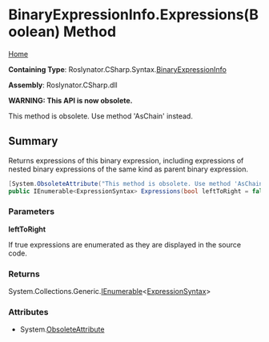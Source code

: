 <a name="_top"></a>

# BinaryExpressionInfo\.Expressions\(Boolean\) Method

[Home](../../../../../README.md#_top)

**Containing Type**: Roslynator\.CSharp\.Syntax\.[BinaryExpressionInfo](../README.md#_top)

**Assembly**: Roslynator\.CSharp\.dll

**WARNING: This API is now obsolete\.**

This method is obsolete\. Use method 'AsChain' instead\.

## Summary

Returns expressions of this binary expression, including expressions of nested binary expressions of the same kind as parent binary expression\.

```csharp
[System.ObsoleteAttribute("This method is obsolete. Use method 'AsChain' instead.")]
public IEnumerable<ExpressionSyntax> Expressions(bool leftToRight = false)
```

### Parameters

**leftToRight**

If true expressions are enumerated as they are displayed in the source code\.

### Returns

System\.Collections\.Generic\.[IEnumerable](https://docs.microsoft.com/en-us/dotnet/api/system.collections.generic.ienumerable-1)\<[ExpressionSyntax](https://docs.microsoft.com/en-us/dotnet/api/microsoft.codeanalysis.csharp.syntax.expressionsyntax)>

### Attributes

* System\.[ObsoleteAttribute](https://docs.microsoft.com/en-us/dotnet/api/system.obsoleteattribute)

